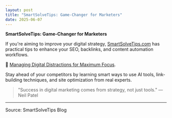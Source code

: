 ```yaml
---
layout: post
title: "SmartSolveTips: Game-Changer for Marketers"
date: 2025-06-07
---
```


**SmartSolveTips: Game-Changer for Marketers**

If you're aiming to improve your digital strategy, [SmartSolveTips.com](https://www.smartsolvetips.com/) has practical tips to enhance your SEO, backlinks, and content automation workflows.

🔗 [Managing Digital Distractions for Maximum Focus](https://www.smartsolvetips.com/managing-digital-distractions-for-maximum-focus/).

Stay ahead of your competitors by learning smart ways to use AI tools, link-building techniques, and site optimization from real experts.

> "Success in digital marketing comes from strategy, not just tools." — Neil Patel

---
Source: SmartSolveTips Blog
